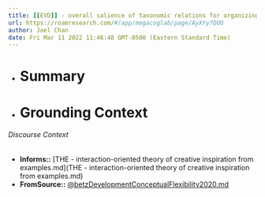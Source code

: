 ```yaml
---
title: [[EVD]] - overall salience of taxonomic relations for organizing living things for 6-12 year old children - [[@betzDevelopmentConceptualFlexibility2020]]
url: https://roamresearch.com/#/app/megacoglab/page/AyXYy7QOO
author: Joel Chan
date: Fri Mar 11 2022 11:46:48 GMT-0500 (Eastern Standard Time)
---
```


- # Summary
- # Grounding Context

###### Discourse Context

- **Informs::** [THE - interaction-oriented theory of creative inspiration from examples.md](THE - interaction-oriented theory of creative inspiration from examples.md)
- **FromSource::** [@betzDevelopmentConceptualFlexibility2020.md](@betzDevelopmentConceptualFlexibility2020.md)

